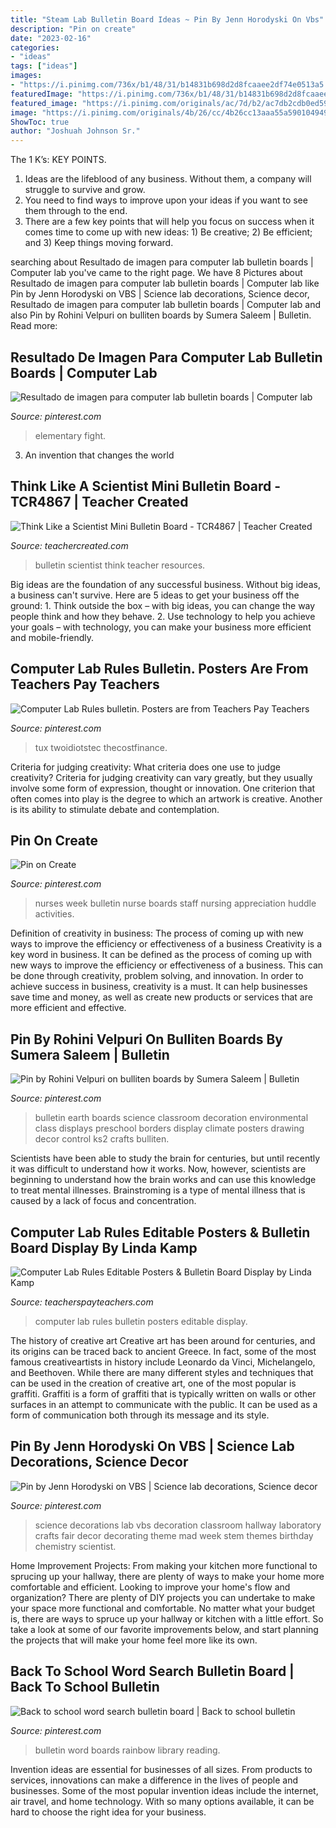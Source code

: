 ```yaml
---
title: "Steam Lab Bulletin Board Ideas ~ Pin By Jenn Horodyski On Vbs"
description: "Pin on create"
date: "2023-02-16"
categories:
- "ideas"
tags: ["ideas"]
images:
- "https://i.pinimg.com/736x/b1/48/31/b14831b698d2d8fcaaee2df74e0513a5.jpg"
featuredImage: "https://i.pinimg.com/736x/b1/48/31/b14831b698d2d8fcaaee2df74e0513a5.jpg"
featured_image: "https://i.pinimg.com/originals/ac/7d/b2/ac7db2cdb0ed59a4c6bd382c393dee1e.jpg"
image: "https://i.pinimg.com/originals/4b/26/cc/4b26cc13aaa55a59010494936b6114e2.jpg"
ShowToc: true
author: "Joshuah Johnson Sr."
---
```



The 1 K’s: KEY POINTS.
1. Ideas are the lifeblood of any business. Without them, a company will struggle to survive and grow.
2. You need to find ways to improve upon your ideas if you want to see them through to the end.
3. There are a few key points that will help you focus on success when it comes time to come up with new ideas: 1) Be creative; 2) Be efficient; and 3) Keep things moving forward.

	

		
searching about Resultado de imagen para computer lab bulletin boards | Computer lab you've came to the right page. We have 8 Pictures about Resultado de imagen para computer lab bulletin boards | Computer lab like Pin by Jenn Horodyski on VBS | Science lab decorations, Science decor, Resultado de imagen para computer lab bulletin boards | Computer lab and also Pin by Rohini Velpuri on bulliten boards by Sumera Saleem | Bulletin. Read more:
		
    
## Resultado De Imagen Para Computer Lab Bulletin Boards | Computer Lab

<img loading=lazy src="https://i.pinimg.com/originals/ac/7d/b2/ac7db2cdb0ed59a4c6bd382c393dee1e.jpg" onerror="this.onerror=null;this.src='https://tse4.mm.bing.net/th?id=OIP.DNrbGipnvWJTJRZMjR8_hAHaJ4&amp;pid=15.1';" alt="Resultado de imagen para computer lab bulletin boards | Computer lab">

_Source: pinterest.com_

>elementary fight. 

	

3. An invention that changes the world 

    
## Think Like A Scientist Mini Bulletin Board - TCR4867 | Teacher Created

<img loading=lazy src="https://cdn.teachercreated.com/covers/4867.png" onerror="this.onerror=null;this.src='https://tse4.mm.bing.net/th?id=OIP.L2ZRn0oUgRHLC2kgbGAQugHaIk&amp;pid=15.1';" alt="Think Like a Scientist Mini Bulletin Board - TCR4867 | Teacher Created">

_Source: teachercreated.com_

>bulletin scientist think teacher resources. 

	

Big ideas are the foundation of any successful business. Without big ideas, a business can't survive. Here are 5 ideas to get your business off the ground: 1. Think outside the box – with big ideas, you can change the way people think and how they behave. 2. Use technology to help you achieve your goals – with technology, you can make your business more efficient and mobile-friendly. 
    
## Computer Lab Rules Bulletin. Posters Are From Teachers Pay Teachers

<img loading=lazy src="https://i.pinimg.com/736x/49/72/0f/49720f8b3248318b10af25c361f9f905--computer-lab-rules-labs.jpg" onerror="this.onerror=null;this.src='https://tse3.mm.bing.net/th?id=OIP.3t3faKw0u18ht1s-lDHOawHaI8&amp;pid=15.1';" alt="Computer Lab Rules bulletin. Posters are from Teachers Pay Teachers">

_Source: pinterest.com_

>tux twoidiotstec thecostfinance. 

	

Criteria for judging creativity: What criteria does one use to judge creativity?
Criteria for judging creativity can vary greatly, but they usually involve some form of expression, thought or innovation. One criterion that often comes into play is the degree to which an artwork is creative. Another is its ability to stimulate debate and contemplation.

    
## Pin On Create

<img loading=lazy src="https://i.pinimg.com/736x/4e/52/74/4e52749d65f18398a7cbdbe41236bed4--nurses-week-bulletin-boards.jpg" onerror="this.onerror=null;this.src='https://tse2.mm.bing.net/th?id=OIP.1SYWsUSJvGdhjz0Iao7R8AHaFi&amp;pid=15.1';" alt="Pin on Create">

_Source: pinterest.com_

>nurses week bulletin nurse boards staff nursing appreciation huddle activities. 

	

Definition of creativity in business: The process of coming up with new ways to improve the efficiency or effectiveness of a business
Creativity is a key word in business. It can be defined as the process of coming up with new ways to improve the efficiency or effectiveness of a business. This can be done through creativity, problem solving, and innovation. 
In order to achieve success in business, creativity is a must. It can help businesses save time and money, as well as create new products or services that are more efficient and effective.

    
## Pin By Rohini Velpuri On Bulliten Boards By Sumera Saleem | Bulletin

<img loading=lazy src="https://i.pinimg.com/originals/46/f4/22/46f422fd83676e8a417bf64e248f3b35.jpg" onerror="this.onerror=null;this.src='https://tse4.mm.bing.net/th?id=OIP.UvOFeyJsn1QzD1HlaCcv6AHaFG&amp;pid=15.1';" alt="Pin by Rohini Velpuri on bulliten boards by Sumera Saleem | Bulletin">

_Source: pinterest.com_

>bulletin earth boards science classroom decoration environmental class displays preschool borders display climate posters drawing decor control ks2 crafts bulliten. 

	

Scientists have been able to study the brain for centuries, but until recently it was difficult to understand how it works. Now, however, scientists are beginning to understand how the brain works and can use this knowledge to treat mental illnesses. Brainstroming is a type of mental illness that is caused by a lack of focus and concentration.

    
## Computer Lab Rules Editable Posters &amp; Bulletin Board Display By Linda Kamp

<img loading=lazy src="https://ecdn.teacherspayteachers.com/thumbitem/Computer-Lab-Rules-Editable-Posters-Bulletin-Board-Display-2746445-1503268849/original-2746445-3.jpg" onerror="this.onerror=null;this.src='https://tse1.mm.bing.net/th?id=OIP.p6dJ4lXbTc6JAvKazyIUowAAAA&amp;pid=15.1';" alt="Computer Lab Rules Editable Posters &amp; Bulletin Board Display by Linda Kamp">

_Source: teacherspayteachers.com_

>computer lab rules bulletin posters editable display. 

	

The history of creative art
Creative art has been around for centuries, and its origins can be traced back to ancient Greece. In fact, some of the most famous creativeartists in history include Leonardo da Vinci, Michelangelo, and Beethoven. While there are many different styles and techniques that can be used in the creation of creative art, one of the most popular is graffiti. Graffiti is a form of graffiti that is typically written on walls or other surfaces in an attempt to communicate with the public. It can be used as a form of communication both through its message and its style.

    
## Pin By Jenn Horodyski On VBS | Science Lab Decorations, Science Decor

<img loading=lazy src="https://i.pinimg.com/originals/4b/26/cc/4b26cc13aaa55a59010494936b6114e2.jpg" onerror="this.onerror=null;this.src='https://tse4.mm.bing.net/th?id=OIP.dEoQnhqCBhWgokw5fvaUrwHaLG&amp;pid=15.1';" alt="Pin by Jenn Horodyski on VBS | Science lab decorations, Science decor">

_Source: pinterest.com_

>science decorations lab vbs decoration classroom hallway laboratory crafts fair decor decorating theme mad week stem themes birthday chemistry scientist. 

	

Home Improvement Projects: From making your kitchen more functional to sprucing up your hallway, there are plenty of ways to make your home more comfortable and efficient.
Looking to improve your home's flow and organization? There are plenty of DIY projects you can undertake to make your space more functional and comfortable. No matter what your budget is, there are ways to spruce up your hallway or kitchen with a little effort. So take a look at some of our favorite improvements below, and start planning the projects that will make your home feel more like its own.

    
## Back To School Word Search Bulletin Board | Back To School Bulletin

<img loading=lazy src="https://i.pinimg.com/736x/b1/48/31/b14831b698d2d8fcaaee2df74e0513a5.jpg" onerror="this.onerror=null;this.src='https://tse1.mm.bing.net/th?id=OIP.fiLQN6Ah6mVimW3FUE6pjwHaFj&amp;pid=15.1';" alt="Back to school word search bulletin board | Back to school bulletin">

_Source: pinterest.com_

>bulletin word boards rainbow library reading. 

	

Invention ideas are essential for businesses of all sizes. From products to services, innovations can make a difference in the lives of people and businesses. Some of the most popular invention ideas include the internet, air travel, and home technology. With so many options available, it can be hard to choose the right idea for your business.

